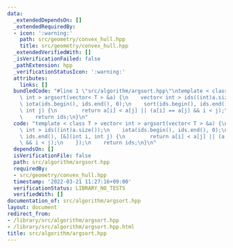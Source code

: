 ```yaml
---
data:
  _extendedDependsOn: []
  _extendedRequiredBy:
  - icon: ':warning:'
    path: src/geometry/convex_hull.hpp
    title: src/geometry/convex_hull.hpp
  _extendedVerifiedWith: []
  _isVerificationFailed: false
  _pathExtension: hpp
  _verificationStatusIcon: ':warning:'
  attributes:
    links: []
  bundledCode: "#line 1 \"src/algorithm/argsort.hpp\"\ntemplate < class T > vector<\
    \ int > argsort(vector< T > &a) {\n    vector< int > ids((int)a.size());\n   \
    \ iota(ids.begin(), ids.end(), 0);\n    sort(ids.begin(), ids.end(), [&](int i,\
    \ int j) {\n        return a[i] < a[j] || (a[i] == a[j] && i < j);\n    });\n\
    \    return ids;\n}\n"
  code: "template < class T > vector< int > argsort(vector< T > &a) {\n    vector<\
    \ int > ids((int)a.size());\n    iota(ids.begin(), ids.end(), 0);\n    sort(ids.begin(),\
    \ ids.end(), [&](int i, int j) {\n        return a[i] < a[j] || (a[i] == a[j]\
    \ && i < j);\n    });\n    return ids;\n}\n"
  dependsOn: []
  isVerificationFile: false
  path: src/algorithm/argsort.hpp
  requiredBy:
  - src/geometry/convex_hull.hpp
  timestamp: '2022-03-21 11:27:16+09:00'
  verificationStatus: LIBRARY_NO_TESTS
  verifiedWith: []
documentation_of: src/algorithm/argsort.hpp
layout: document
redirect_from:
- /library/src/algorithm/argsort.hpp
- /library/src/algorithm/argsort.hpp.html
title: src/algorithm/argsort.hpp
---
```

